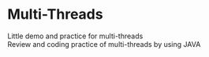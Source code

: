 # Multi-Threads
Little demo and practice for multi-threads<br/>
Review and coding practice of multi-threads by using JAVA
